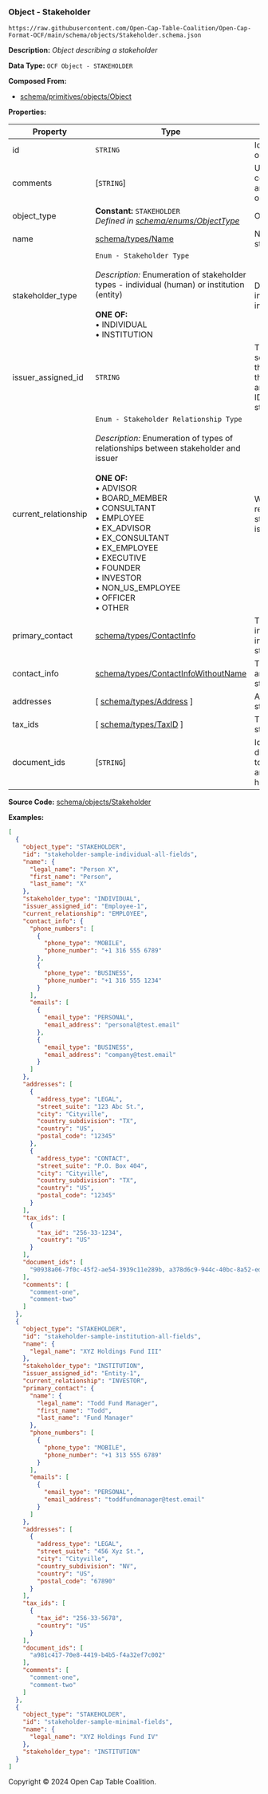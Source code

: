 ### Object - Stakeholder

`https://raw.githubusercontent.com/Open-Cap-Table-Coalition/Open-Cap-Format-OCF/main/schema/objects/Stakeholder.schema.json`

**Description:** _Object describing a stakeholder_

**Data Type:** `OCF Object - STAKEHOLDER`

**Composed From:**

- [schema/primitives/objects/Object](../primitives/objects/Object.md)

**Properties:**

| Property             | Type                                                                                                                                                                                                                                                                                                                                                                                                                                                        | Description                                                                                                                        | Required   |
| -------------------- | ----------------------------------------------------------------------------------------------------------------------------------------------------------------------------------------------------------------------------------------------------------------------------------------------------------------------------------------------------------------------------------------------------------------------------------------------------------- | ---------------------------------------------------------------------------------------------------------------------------------- | ---------- |
| id                   | `STRING`                                                                                                                                                                                                                                                                                                                                                                                                                                                    | Identifier for the object                                                                                                          | `REQUIRED` |
| comments             | [`STRING`]                                                                                                                                                                                                                                                                                                                                                                                                                                                  | Unstructured text comments related to and stored for the object                                                                    | -          |
| object_type          | **Constant:** `STAKEHOLDER`</br>_Defined in [schema/enums/ObjectType](../enums/ObjectType.md)_                                                                                                                                                                                                                                                                                                                                                              | Object type field                                                                                                                  | `REQUIRED` |
| name                 | [schema/types/Name](../types/Name.md)                                                                                                                                                                                                                                                                                                                                                                                                                       | Name for the stakeholder                                                                                                           | `REQUIRED` |
| stakeholder_type     | `Enum - Stakeholder Type`</br></br>_Description:_ Enumeration of stakeholder types - individual (human) or institution (entity)</br></br>**ONE OF:** </br>&bull; INDIVIDUAL </br>&bull; INSTITUTION                                                                                                                                                                                                                                                         | Distinguish individuals from institutions                                                                                          | `REQUIRED` |
| issuer_assigned_id   | `STRING`                                                                                                                                                                                                                                                                                                                                                                                                                                                    | This might be any sort of id assigned to the stakeholder by the issuer, such as an internal company ID for an employee stakeholder | -          |
| current_relationship | `Enum - Stakeholder Relationship Type`</br></br>_Description:_ Enumeration of types of relationships between stakeholder and issuer</br></br>**ONE OF:** </br>&bull; ADVISOR </br>&bull; BOARD_MEMBER </br>&bull; CONSULTANT </br>&bull; EMPLOYEE </br>&bull; EX_ADVISOR </br>&bull; EX_CONSULTANT </br>&bull; EX_EMPLOYEE </br>&bull; EXECUTIVE </br>&bull; FOUNDER </br>&bull; INVESTOR </br>&bull; NON_US_EMPLOYEE </br>&bull; OFFICER </br>&bull; OTHER | What is the current relationship of the stakeholder to the issuer?                                                                 | -          |
| primary_contact      | [schema/types/ContactInfo](../types/ContactInfo.md)                                                                                                                                                                                                                                                                                                                                                                                                         | The primary contact info for an institutional stakeholder                                                                          | -          |
| contact_info         | [schema/types/ContactInfoWithoutName](../types/ContactInfoWithoutName.md)                                                                                                                                                                                                                                                                                                                                                                                   | The contact info for an individual stakeholder                                                                                     | -          |
| addresses            | [ [schema/types/Address](../types/Address.md) ]                                                                                                                                                                                                                                                                                                                                                                                                             | Addresses for the stakeholder                                                                                                      | -          |
| tax_ids              | [ [schema/types/TaxID](../types/TaxID.md) ]                                                                                                                                                                                                                                                                                                                                                                                                                 | The tax ids for this stakeholder                                                                                                   | -          |
| document_ids         | [`STRING`]                                                                                                                                                                                                                                                                                                                                                                                                                                                  | Identifier for the document(s) related to this stakeholder and their holdings/transactions                                         | -          |

**Source Code:** [schema/objects/Stakeholder](../../../../schema/objects/Stakeholder.schema.json)

**Examples:**

```json
[
  {
    "object_type": "STAKEHOLDER",
    "id": "stakeholder-sample-individual-all-fields",
    "name": {
      "legal_name": "Person X",
      "first_name": "Person",
      "last_name": "X"
    },
    "stakeholder_type": "INDIVIDUAL",
    "issuer_assigned_id": "Employee-1",
    "current_relationship": "EMPLOYEE",
    "contact_info": {
      "phone_numbers": [
        {
          "phone_type": "MOBILE",
          "phone_number": "+1 316 555 6789"
        },
        {
          "phone_type": "BUSINESS",
          "phone_number": "+1 316 555 1234"
        }
      ],
      "emails": [
        {
          "email_type": "PERSONAL",
          "email_address": "personal@test.email"
        },
        {
          "email_type": "BUSINESS",
          "email_address": "company@test.email"
        }
      ]
    },
    "addresses": [
      {
        "address_type": "LEGAL",
        "street_suite": "123 Abc St.",
        "city": "Cityville",
        "country_subdivision": "TX",
        "country": "US",
        "postal_code": "12345"
      },
      {
        "address_type": "CONTACT",
        "street_suite": "P.O. Box 404",
        "city": "Cityville",
        "country_subdivision": "TX",
        "country": "US",
        "postal_code": "12345"
      }
    ],
    "tax_ids": [
      {
        "tax_id": "256-33-1234",
        "country": "US"
      }
    ],
    "document_ids": [
      "90938a06-7f0c-45f2-ae54-3939c11e289b, a378d6c9-944c-40bc-8a52-ed43fe6198ae"
    ],
    "comments": [
      "comment-one",
      "comment-two"
    ]
  },
  {
    "object_type": "STAKEHOLDER",
    "id": "stakeholder-sample-institution-all-fields",
    "name": {
      "legal_name": "XYZ Holdings Fund III"
    },
    "stakeholder_type": "INSTITUTION",
    "issuer_assigned_id": "Entity-1",
    "current_relationship": "INVESTOR",
    "primary_contact": {
      "name": {
        "legal_name": "Todd Fund Manager",
        "first_name": "Todd",
        "last_name": "Fund Manager"
      },
      "phone_numbers": [
        {
          "phone_type": "MOBILE",
          "phone_number": "+1 313 555 6789"
        }
      ],
      "emails": [
        {
          "email_type": "PERSONAL",
          "email_address": "toddfundmanager@test.email"
        }
      ]
    },
    "addresses": [
      {
        "address_type": "LEGAL",
        "street_suite": "456 Xyz St.",
        "city": "Cityville",
        "country_subdivision": "NV",
        "country": "US",
        "postal_code": "67890"
      }
    ],
    "tax_ids": [
      {
        "tax_id": "256-33-5678",
        "country": "US"
      }
    ],
    "document_ids": [
      "a981c417-70e8-4419-b4b5-f4a32ef7c002"
    ],
    "comments": [
      "comment-one",
      "comment-two"
    ]
  },
  {
    "object_type": "STAKEHOLDER",
    "id": "stakeholder-sample-minimal-fields",
    "name": {
      "legal_name": "XYZ Holdings Fund IV"
    },
    "stakeholder_type": "INSTITUTION"
  }
]
```

Copyright © 2024 Open Cap Table Coalition.
